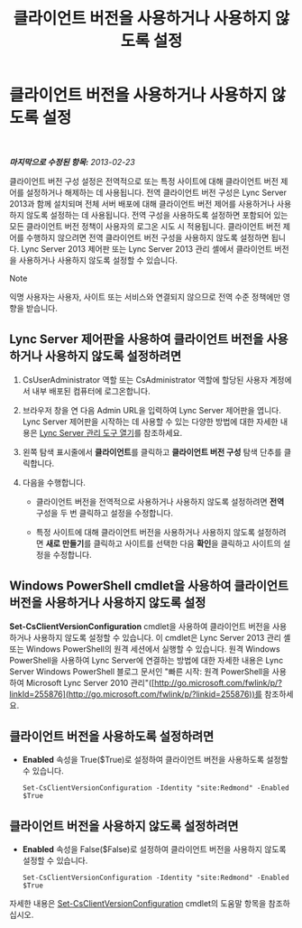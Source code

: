 ﻿---
title: 클라이언트 버전을 사용하거나 사용하지 않도록 설정
TOCTitle: 클라이언트 버전을 사용하거나 사용하지 않도록 설정
ms:assetid: 33a98cb9-a979-4bb6-afb2-512f601d7ac5
ms:mtpsurl: https://technet.microsoft.com/ko-kr/library/JJ898475(v=OCS.15)
ms:contentKeyID: 52056818
ms.date: 08/10/2015
mtps_version: v=OCS.15
ms.translationtype: HT
---

# 클라이언트 버전을 사용하거나 사용하지 않도록 설정

 

_**마지막으로 수정된 항목:** 2013-02-23_

클라이언트 버전 구성 설정은 전역적으로 또는 특정 사이트에 대해 클라이언트 버전 제어를 설정하거나 해제하는 데 사용됩니다. 전역 클라이언트 버전 구성은 Lync Server 2013과 함께 설치되며 전체 서버 배포에 대해 클라이언트 버전 제어를 사용하거나 사용하지 않도록 설정하는 데 사용됩니다. 전역 구성을 사용하도록 설정하면 포함되어 있는 모든 클라이언트 버전 정책이 사용자의 로그온 시도 시 적용됩니다. 클라이언트 버전 제어를 수행하지 않으려면 전역 클라이언트 버전 구성을 사용하지 않도록 설정하면 됩니다. Lync Server 2013 제어판 또는 Lync Server 2013 관리 셸에서 클라이언트 버전을 사용하거나 사용하지 않도록 설정할 수 있습니다.


> [!NOTE]
> 익명 사용자는 사용자, 사이트 또는 서비스와 연결되지 않으므로 전역 수준 정책에만 영향을 받습니다.



## Lync Server 제어판을 사용하여 클라이언트 버전을 사용하거나 사용하지 않도록 설정하려면

1.  CsUserAdministrator 역할 또는 CsAdministrator 역할에 할당된 사용자 계정에서 내부 배포된 컴퓨터에 로그온합니다.

2.  브라우저 창을 연 다음 Admin URL을 입력하여 Lync Server 제어판을 엽니다. Lync Server 제어판을 시작하는 데 사용할 수 있는 다양한 방법에 대한 자세한 내용은 [Lync Server 관리 도구 열기](lync-server-2013-open-lync-server-administrative-tools.md)를 참조하세요.

3.  왼쪽 탐색 표시줄에서 **클라이언트**를 클릭하고 **클라이언트 버전 구성** 탐색 단추를 클릭합니다.

4.  다음을 수행합니다.
    
      - 클라이언트 버전을 전역적으로 사용하거나 사용하지 않도록 설정하려면 **전역** 구성을 두 번 클릭하고 설정을 수정합니다.
    
      - 특정 사이트에 대해 클라이언트 버전을 사용하거나 사용하지 않도록 설정하려면 **새로 만들기**를 클릭하고 사이트를 선택한 다음 **확인**을 클릭하고 사이트의 설정을 수정합니다.

## Windows PowerShell cmdlet을 사용하여 클라이언트 버전을 사용하거나 사용하지 않도록 설정

**Set-CsClientVersionConfiguration** cmdlet을 사용하여 클라이언트 버전을 사용하거나 사용하지 않도록 설정할 수 있습니다. 이 cmdlet은 Lync Server 2013 관리 셸 또는 Windows PowerShell의 원격 세션에서 실행할 수 있습니다. 원격 Windows PowerShell을 사용하여 Lync Server에 연결하는 방법에 대한 자세한 내용은 Lync Server Windows PowerShell 블로그 문서인 "빠른 시작: 원격 PowerShell을 사용하여 Microsoft Lync Server 2010 관리"([http://go.microsoft.com/fwlink/p/?linkId=255876](http://go.microsoft.com/fwlink/p/?linkid=255876))를 참조하세요.

## 클라이언트 버전을 사용하도록 설정하려면

  - **Enabled** 속성을 True($True)로 설정하여 클라이언트 버전을 사용하도록 설정할 수 있습니다.
    
        Set-CsClientVersionConfiguration -Identity "site:Redmond" -Enabled $True

## 클라이언트 버전을 사용하지 않도록 설정하려면

  - **Enabled** 속성을 False($False)로 설정하여 클라이언트 버전을 사용하지 않도록 설정할 수 있습니다.
    
        Set-CsClientVersionConfiguration -Identity "site:Redmond" -Enabled $True

자세한 내용은 [Set-CsClientVersionConfiguration](https://docs.microsoft.com/en-us/powershell/module/skype/Set-CsClientVersionConfiguration) cmdlet의 도움말 항목을 참조하십시오.

